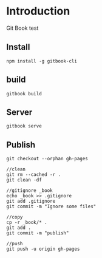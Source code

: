 # Introduction

Git Book test

## Install

```
npm install -g gitbook-cli
```
## build

```
gitbook build
```

## Server

```
gitbook serve
```

## Publish
```
git checkout --orphan gh-pages

//clean
git rm --cached -r .
git clean -df

//gitignore _book
echo _book >> .gitignore
git add .gitignore
git commit -m "Ignore some files"

//copy
cp -r _book/* .
git add .
git commit -m "publish"

//push
git push -u origin gh-pages
```